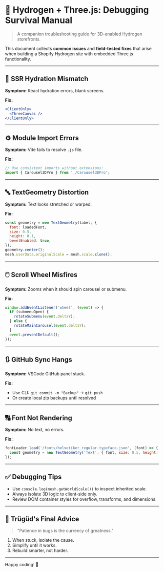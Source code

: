 
# 🧠 Hydrogen + Three.js: Debugging Survival Manual

> A companion troubleshooting guide for 3D-enabled Hydrogen storefronts.

This document collects **common issues** and **field-tested fixes** that arise when building a Shopify Hydrogen site with embedded Three.js functionality.

---

## 🚨 SSR Hydration Mismatch

**Symptom:** React hydration errors, blank screens.

**Fix:**
```jsx
<ClientOnly>
  <ThreeCanvas />
</ClientOnly>
```

---

## ⚙️ Module Import Errors

**Symptom:** Vite fails to resolve `.js` file.

**Fix:**
```js
// Use consistent imports without extensions:
import { Carousel3DPro } from './Carousel3DPro';
```

---

## 🔤 TextGeometry Distortion

**Symptom:** Text looks stretched or warped.

**Fix:**
```js
const geometry = new TextGeometry(label, {
  font: loadedFont,
  size: 0.5,
  height: 0.1,
  bevelEnabled: true,
});
geometry.center();
mesh.userData.originalScale = mesh.scale.clone();
```

---

## 🖱️ Scroll Wheel Misfires

**Symptom:** Zooms when it should spin carousel or submenu.

**Fix:**
```js
window.addEventListener('wheel', (event) => {
  if (submenuOpen) {
    rotateSubmenu(event.deltaY);
  } else {
    rotateMainCarousel(event.deltaY);
  }
  event.preventDefault();
});
```

---

## 🔃 GitHub Sync Hangs

**Symptom:** VSCode GitHub panel stuck.

**Fix:**
- Use CLI: `git commit -m "Backup"` → `git push`
- Or create local zip backups until resolved

---

## 🔠 Font Not Rendering

**Symptom:** No text, no errors.

**Fix:**
```js
fontLoader.load('/fonts/helvetiker_regular.typeface.json', (font) => {
  const geometry = new TextGeometry('Text', { font, size: 0.5, height: 0.1 });
});
```

---

## ✅ Debugging Tips

- Use `console.log(mesh.getWorldScale())` to inspect inherited scale.
- Always isolate 3D logic to client-side only.
- Review DOM container styles for overflow, transforms, and dimensions.

---

## 🧠 Trügüd's Final Advice

> "Patience in bugs is the currency of greatness."

1. When stuck, isolate the cause.
2. Simplify until it works.
3. Rebuild smarter, not harder.

---

Happy coding! 🚀
